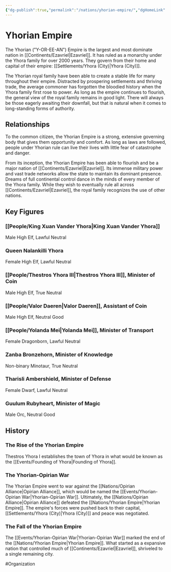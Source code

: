 ```yaml
---
{"dg-publish":true,"permalink":"/nations/yhorian-empire/","dgHomeLink":true,"dgPassFrontmatter":false}
---
```



# Yhorian Empire
The Yhorian ("Y-OR-EE-AN") Empire is the largest and most dominate nation in [[Continents/Ezavriel|Ezavriel]]. It has ruled as a monarchy under the Yhora family for over 2000 years. They govern from their home and capital of their empire: [[Settlements/Yhora (City)|Yhora (City)]].

The Yhorian royal family have been able to create a stable life for many throughout their empire. Distracted by prospering settlements and thriving trade, the average commoner has forgotten the bloodied history when the Yhora family first rose to power. As long as the empire continues to flourish, the general view of the royal family remains in good light. There will always be those eagerly awaiting their downfall, but that is natural when it comes to long-standing forms of authority. 

## Relationships
To the common citizen, the Yhorian Empire is a strong, extensive governing body that gives them opportunity and comfort. As long as laws are followed, people under Yhorian rule can live their lives with little fear of catastrophe and danger.  

From its inception, the Yhorian Empire has been able to flourish and be a major nation of [[Continents/Ezavriel|Ezavriel]]. Its immense military power and vast trade networks allow the state to maintain its dominant presence. Dreams of full continental control dance in the minds of every member of the Yhora family. While they wish to eventually rule all across [[Continents/Ezavriel|Ezavriel]], the royal family recognizes the use of other nations. 

## Key Figures
### [[People/King Xuan Vander Yhora|King Xuan Vander Yhora]]
Male High Elf, Lawful Neutral

### Queen Nalankilli Yhora
Female High Elf, Lawful Neutral

### [[People/Thestros Yhora III|Thestros Yhora III]], Minister of Coin
Male High Elf, True Neutral

### [[People/Valor Daeren|Valor Daeren]], Assistant of Coin
Male High Elf, Neutral Good

### [[People/Yolanda Mei|Yolanda Mei]], Minister of Transport 
Female Dragonborn, Lawful Neutral

### Zanba Bronzehorn, Minister of Knowledge 
Non-binary Minotaur, True Neutral

### Tharisli Ambershield, Minister of Defense 
Female Dwarf, Lawful Neutral

### Guulum Rubyheart, Minister of Magic 
Male Orc, Neutral Good

## History
### The Rise of the Yhorian Empire
Thestros Yhora I establishes the town of Yhora in what would be known as the [[Events/Founding of Yhora|Founding of Yhora]]. 

### The Yhorian-Opirian War
The Yhorian Empire went to war against the [[Nations/Opirian Alliance|Opirian Alliance]], which would be named the [[Events/Yhorian-Opirian War|Yhorian-Opirian War]]. Ultimately, the [[Nations/Opirian Alliance|Opirian Alliance]] defeated  the [[Nations/Yhorian Empire|Yhorian Empire]]. The empire's forces were pushed back to their capital, [[Settlements/Yhora (City)|Yhora (City)]] and peace was negotiated. 

### The Fall of the Yhorian Empire 
The [[Events/Yhorian-Opirian War|Yhorian-Opirian War]] marked the end of the [[Nations/Yhorian Empire|Yhorian Empire]]. What started as a expansive nation that controlled much of [[Continents/Ezavriel|Ezavriel]], shriveled to a single remaining city. 

#Organization